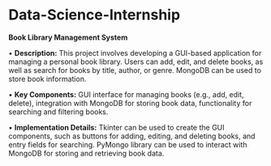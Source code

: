 # Data-Science-Internship

**Book Library Management System**

•	**Description:** This project involves developing a GUI-based application for managing a personal book library. Users can add, edit, and delete books, as well as search for books by title, author, or genre. MongoDB can be used to store book information.

• **Key Components:** GUI interface for managing books (e.g., add, edit, delete), integration with MongoDB for storing book data, functionality for searching and filtering books.

•	**Implementation Details:** Tkinter can be used to create the GUI components, such as buttons for adding, editing, and deleting books, and entry fields for searching. PyMongo library can be used to interact with MongoDB for storing and retrieving book data.

